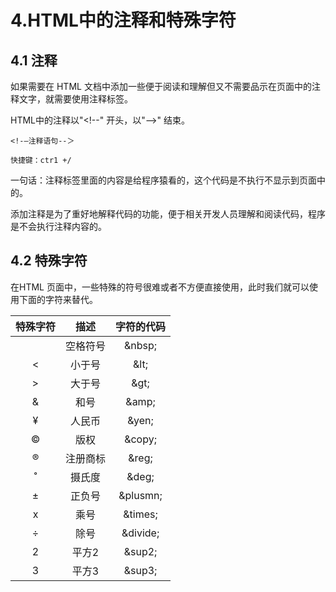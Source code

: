 # 4.HTML中的注释和特殊字符

## 4.1 注释

如果需要在 HTML 文档中添加一些便于阅读和理解但又不需要品示在页面中的注释文字，就需要使用注释标签。

HTML中的注释以"\<!--" 开头，以"-->" 结束。

    <!-—注释语句--＞

    快捷键：ctr1 +/

一句话：注释标签里面的内容是给程序猿看的，这个代码是不执行不显示到页面中的。

添加注释是为了重好地解释代码的功能，便于相关开发人员理解和阅读代码，程序是不会执行注释内容的。

## 4.2 特殊字符

在HTML 页面中，一些特殊的符号很难或者不方便直接使用，此时我们就可以使用下面的字符来替代。

|特殊字符|描述|字符的代码|
|:-----:|:--:|:-----:|
||空格符号|\&nbsp;|
|<|小于号|\&lt;|
|>|大于号|\&gt;|
|&|和号|\&amp;|
|¥|人民币|\&yen;|
|©️|版权|\&copy;|
|®️|注册商标|\&reg;|
|˚|摄氏度|\&deg;|
|±|正负号|\&plusmn;|
|x|乘号|\&times;|
|÷|除号|\&divide;|
|2|平方2|\&sup2;|
|3|平方3|\&sup3;|

